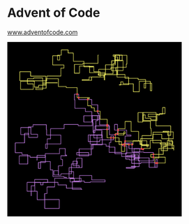 # Advent of Code
www.adventofcode.com

<img src="2019/plots/day-3-bonus-chart.png" width="400" height="400">
